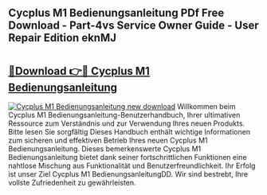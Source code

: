 ## Cycplus M1 Bedienungsanleitung PDf Free Download - Part-4vs Service Owner Guide - User Repair Edition eknMJ

# <h2><a href="http://df5u0o.blite.top/?on=Cycplus+M1+Bedienungsanleitung">🔗Download 👉🔴 Cycplus M1 Bedienungsanleitung</a></h2>

[![Cycplus M1 Bedienungsanleitung new download](https://i.imgur.com/lujVjoI.png)](http://df5u0o.blite.top/?on=Cycplus+M1+Bedienungsanleitung)
Willkommen beim Cycplus M1 Bedienungsanleitung-Benutzerhandbuch, Ihrer ultimativen Ressource zum Verständnis und zur Verwendung Ihres neuen Produkts. Bitte lesen Sie sorgfältig Dieses Handbuch enthält wichtige Informationen zum sicheren und effektiven Betrieb Ihres neuen Cycplus M1 Bedienungsanleitung. Dieses bemerkenswerte Cycplus M1 Bedienungsanleitung bietet dank seiner fortschrittlichen Funktionen eine nahtlose Mischung aus Funktionalität und Benutzerfreundlichkeit. Ihr Erfolg ist unser Ziel Cycplus M1 BedienungsanleitungDD. Wir sind bestrebt, Ihre vollste Zufriedenheit zu gewährleisten.
